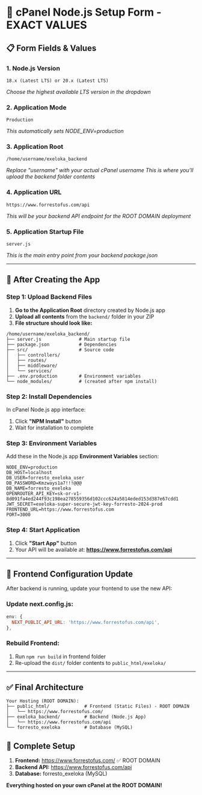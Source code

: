 # 🎯 cPanel Node.js Setup Form - EXACT VALUES

## 📋 Form Fields & Values

### 1. **Node.js Version**
```
18.x (Latest LTS) or 20.x (Latest LTS)
```
*Choose the highest available LTS version in the dropdown*

### 2. **Application Mode**
```
Production
```
*This automatically sets NODE_ENV=production*

### 3. **Application Root**
```
/home/username/exeloka_backend
```
*Replace "username" with your actual cPanel username*
*This is where you'll upload the backend folder contents*

### 4. **Application URL**
```
https://www.forrestofus.com/api
```
*This will be your backend API endpoint for the ROOT DOMAIN deployment*

### 5. **Application Startup File**
```
server.js
```
*This is the main entry point from your backend package.json*

---

## 📂 After Creating the App

### Step 1: Upload Backend Files
1. **Go to the Application Root** directory created by Node.js app
2. **Upload all contents** from the `backend/` folder in your ZIP
3. **File structure should look like:**
```
/home/username/exeloka_backend/
├── server.js              # Main startup file
├── package.json           # Dependencies
├── src/                   # Source code
│   ├── controllers/
│   ├── routes/
│   ├── middleware/
│   └── services/
├── .env.production        # Environment variables
└── node_modules/          # (created after npm install)
```

### Step 2: Install Dependencies
In cPanel Node.js app interface:
1. Click **"NPM Install"** button
2. Wait for installation to complete

### Step 3: Environment Variables
Add these in the Node.js app **Environment Variables** section:
```
NODE_ENV=production
DB_HOST=localhost
DB_USER=forresto_exeloka_user
DB_PASSWORD=Kmzways1a7!!!@@@
DB_NAME=forresto_exeloka
OPENROUTER_API_KEY=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
JWT_SECRET=exeloka-super-secure-jwt-key-forresto-2024-prod
FRONTEND_URL=https://www.forrestofus.com
PORT=3000
```

### Step 4: Start Application
1. Click **"Start App"** button
2. Your API will be available at: **https://www.forrestofus.com/api**

---

## 🔧 Frontend Configuration Update

After backend is running, update your frontend to use the new API:

### Update next.config.js:
```javascript
env: {
  NEXT_PUBLIC_API_URL: 'https://www.forrestofus.com/api',
},
```

### Rebuild Frontend:
1. Run `npm run build` in frontend folder
2. Re-upload the `dist/` folder contents to `public_html/exeloka/`

---

## ✅ Final Architecture

```
Your Hosting (ROOT DOMAIN):
├── public_html/             # Frontend (Static Files) - ROOT DOMAIN
│   └── https://www.forrestofus.com/
├── exeloka_backend/         # Backend (Node.js App)
│   └── https://www.forrestofus.com/api
└── forresto_exeloka         # Database (MySQL)
```

## 🎉 Complete Setup

1. **Frontend:** https://www.forrestofus.com/ ✅ ROOT DOMAIN
2. **Backend API:** https://www.forrestofus.com/api  
3. **Database:** forresto_exeloka (MySQL)

**Everything hosted on your own cPanel at the ROOT DOMAIN!**